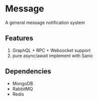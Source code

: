 # Message

A general message notification system

## Features

1. GraphQL + RPC + Websocket support
2. pure async/await implement with Sanic

## Dependencies

- MongoDB
- RabbitMQ
- Redis